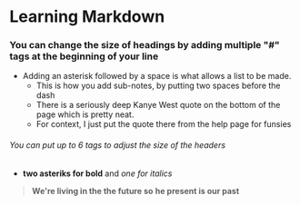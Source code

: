 # Learning Markdown
### You can change the size of headings by adding multiple "#" tags at the beginning of your line
- Adding an asterisk followed by a space is what allows a list to be made.
  - This is how you add sub-notes, by putting two spaces before the dash
  - There is a seriously deep Kanye West quote on the bottom of the page which is pretty neat.
  - For context, I just put the quote there from the help page for funsies
  
###### You can put up to 6 tags to adjust the size of the headers
- **two asteriks for bold** and *one for italics*

> **We're living in the the future so**
> **he present is our past**

